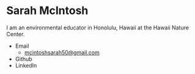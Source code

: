 # Sarah McIntosh

I am an environmental educator in Honolulu, Hawaii at the Hawaii Nature Center. 

- Email
    - mcintoshsarah50@gmail.com
- Github
- LinkedIn
